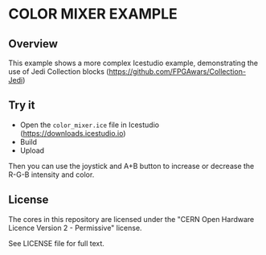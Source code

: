 COLOR MIXER EXAMPLE
====================

Overview
--------

This example shows a more complex Icestudio example, demonstrating the use of
Jedi Collection blocks (https://github.com/FPGAwars/Collection-Jedi)

Try it
------
- Open the `color_mixer.ice` file in Icestudio (https://downloads.icestudio.io)
- Build
- Upload

Then you can use the joystick and A+B button to increase or decrease the R-G-B
intensity and color.


License
-------

The cores in this repository are licensed under the
"CERN Open Hardware Licence Version 2 - Permissive" license.

See LICENSE file for full text.


